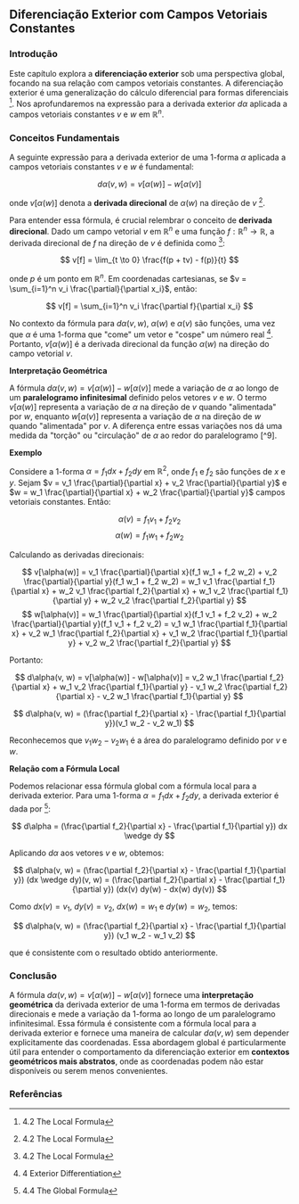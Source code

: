 ## Diferenciação Exterior com Campos Vetoriais Constantes

### Introdução
Este capítulo explora a **diferenciação exterior** sob uma perspectiva global, focando na sua relação com campos vetoriais constantes. A diferenciação exterior é uma generalização do cálculo diferencial para formas diferenciais [^1]. Nos aprofundaremos na expressão para a derivada exterior $d\alpha$ aplicada a campos vetoriais constantes $v$ e $w$ em $\mathbb{R}^n$.

### Conceitos Fundamentais

A seguinte expressão para a derivada exterior de uma 1-forma $\alpha$ aplicada a campos vetoriais constantes $v$ e $w$ é fundamental:

$$ d\alpha(v, w) = v[\alpha(w)] - w[\alpha(v)] $$

onde $v[\alpha(w)]$ denota a **derivada direcional** de $\alpha(w)$ na direção de $v$ [^1].

Para entender essa fórmula, é crucial relembrar o conceito de **derivada direcional**. Dado um campo vetorial $v$ em $\mathbb{R}^n$ e uma função $f: \mathbb{R}^n \to \mathbb{R}$, a derivada direcional de $f$ na direção de $v$ é definida como [^1]:

$$ v[f] = \lim_{t \to 0} \frac{f(p + tv) - f(p)}{t} $$

onde $p$ é um ponto em $\mathbb{R}^n$. Em coordenadas cartesianas, se $v = \sum_{i=1}^n v_i \frac{\partial}{\partial x_i}$, então:

$$ v[f] = \sum_{i=1}^n v_i \frac{\partial f}{\partial x_i} $$

No contexto da fórmula para $d\alpha(v, w)$, $\alpha(w)$ e $\alpha(v)$ são funções, uma vez que $\alpha$ é uma 1-forma que "come" um vetor e "cospe" um número real [^2]. Portanto, $v[\alpha(w)]$ é a derivada direcional da função $\alpha(w)$ na direção do campo vetorial $v$.

**Interpretação Geométrica**

A fórmula $d\alpha(v, w) = v[\alpha(w)] - w[\alpha(v)]$ mede a variação de $\alpha$ ao longo de um **paralelogramo infinitesimal** definido pelos vetores $v$ e $w$. O termo $v[\alpha(w)]$ representa a variação de $\alpha$ na direção de $v$ quando "alimentada" por $w$, enquanto $w[\alpha(v)]$ representa a variação de $\alpha$ na direção de $w$ quando "alimentada" por $v$. A diferença entre essas variações nos dá uma medida da "torção" ou "circulação" de $\alpha$ ao redor do paralelogramo [^9].

**Exemplo**

Considere a 1-forma $\alpha = f_1 dx + f_2 dy$ em $\mathbb{R}^2$, onde $f_1$ e $f_2$ são funções de $x$ e $y$. Sejam $v = v_1 \frac{\partial}{\partial x} + v_2 \frac{\partial}{\partial y}$ e $w = w_1 \frac{\partial}{\partial x} + w_2 \frac{\partial}{\partial y}$ campos vetoriais constantes. Então:

$$ \alpha(v) = f_1 v_1 + f_2 v_2 $$
$$ \alpha(w) = f_1 w_1 + f_2 w_2 $$

Calculando as derivadas direcionais:

$$ v[\alpha(w)] = v_1 \frac{\partial}{\partial x}(f_1 w_1 + f_2 w_2) + v_2 \frac{\partial}{\partial y}(f_1 w_1 + f_2 w_2) = w_1 v_1 \frac{\partial f_1}{\partial x} + w_2 v_1 \frac{\partial f_2}{\partial x} + w_1 v_2 \frac{\partial f_1}{\partial y} + w_2 v_2 \frac{\partial f_2}{\partial y} $$
$$ w[\alpha(v)] = w_1 \frac{\partial}{\partial x}(f_1 v_1 + f_2 v_2) + w_2 \frac{\partial}{\partial y}(f_1 v_1 + f_2 v_2) = v_1 w_1 \frac{\partial f_1}{\partial x} + v_2 w_1 \frac{\partial f_2}{\partial x} + v_1 w_2 \frac{\partial f_1}{\partial y} + v_2 w_2 \frac{\partial f_2}{\partial y} $$

Portanto:

$$ d\alpha(v, w) = v[\alpha(w)] - w[\alpha(v)] = v_2 w_1 \frac{\partial f_2}{\partial x} + w_1 v_2 \frac{\partial f_1}{\partial y} - v_1 w_2 \frac{\partial f_2}{\partial x} - v_2 w_1 \frac{\partial f_1}{\partial y} $$

$$ d\alpha(v, w) = (\frac{\partial f_2}{\partial x} - \frac{\partial f_1}{\partial y})(v_1 w_2 - v_2 w_1) $$

Reconhecemos que $v_1 w_2 - v_2 w_1$ é a área do paralelogramo definido por $v$ e $w$.

**Relação com a Fórmula Local**

Podemos relacionar essa fórmula global com a fórmula local para a derivada exterior. Para uma 1-forma $\alpha = f_1 dx + f_2 dy$, a derivada exterior é dada por [^3]:

$$ d\alpha = (\frac{\partial f_2}{\partial x} - \frac{\partial f_1}{\partial y}) dx \wedge dy $$

Aplicando $d\alpha$ aos vetores $v$ e $w$, obtemos:

$$ d\alpha(v, w) = (\frac{\partial f_2}{\partial x} - \frac{\partial f_1}{\partial y}) (dx \wedge dy)(v, w) = (\frac{\partial f_2}{\partial x} - \frac{\partial f_1}{\partial y}) (dx(v) dy(w) - dx(w) dy(v)) $$

Como $dx(v) = v_1$, $dy(v) = v_2$, $dx(w) = w_1$ e $dy(w) = w_2$, temos:

$$ d\alpha(v, w) = (\frac{\partial f_2}{\partial x} - \frac{\partial f_1}{\partial y}) (v_1 w_2 - w_1 v_2) $$

que é consistente com o resultado obtido anteriormente.

### Conclusão

A fórmula $d\alpha(v, w) = v[\alpha(w)] - w[\alpha(v)]$ fornece uma **interpretação geométrica** da derivada exterior de uma 1-forma em termos de derivadas direcionais e mede a variação da 1-forma ao longo de um paralelogramo infinitesimal. Essa fórmula é consistente com a fórmula local para a derivada exterior e fornece uma maneira de calcular $d\alpha(v, w)$ sem depender explicitamente das coordenadas. Essa abordagem global é particularmente útil para entender o comportamento da diferenciação exterior em **contextos geométricos mais abstratos**, onde as coordenadas podem não estar disponíveis ou serem menos convenientes.

### Referências
[^1]: 4.2 The Local Formula
[^2]: 4 Exterior Differentiation
[^3]: 4.4 The Global Formula

<!-- END -->